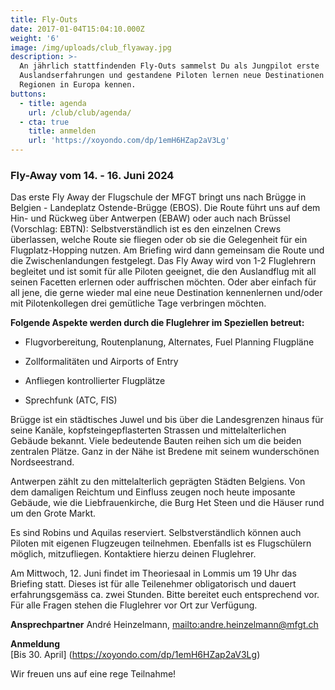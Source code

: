 ```yaml
---
title: Fly-Outs
date: 2017-01-04T15:04:10.000Z
weight: '6'
image: /img/uploads/club_flyaway.jpg
description: >-
  An jährlich stattfindenden Fly-Outs sammelst Du als Jungpilot erste
  Auslandserfahrungen und gestandene Piloten lernen neue Destinationen und
  Regionen in Europa kennen.
buttons:
  - title: agenda
    url: /club/club/agenda/
  - cta: true
    title: anmelden
    url: 'https://xoyondo.com/dp/1emH6HZap2aV3Lg'
---
```

### Fly-Away vom 14. - 16. Juni 2024

Das erste Fly Away der Flugschule der MFGT bringt uns nach Brügge in Belgien - Landeplatz Ostende-Brügge (EBOS). Die Route führt uns auf dem Hin- und Rückweg über Antwerpen (EBAW) oder auch nach Brüssel (Vorschlag: EBTN): Selbstverständlich ist es den einzelnen Crews überlassen, welche Route sie fliegen oder ob sie die Gelegenheit für ein Flugplatz-Hopping nutzen. Am Briefing wird dann gemeinsam die Route und die Zwischenlandungen festgelegt.
Das Fly Away wird von 1-2 Fluglehrern begleitet und ist somit für alle Piloten geeignet, die den Auslandflug mit all seinen Facetten erlernen oder auffrischen möchten. Oder aber einfach für all jene, die gerne wieder mal eine neue Destination kennenlernen und/oder mit Pilotenkollegen drei gemütliche Tage verbringen möchten.

**Folgende Aspekte werden durch die Fluglehrer im Speziellen betreut:**


* Flugvorbereitung, Routenplanung, Alternates, Fuel Planning
  Flugpläne

* Zollformalitäten und Airports of Entry

* Anfliegen kontrollierter Flugplätze

* Sprechfunk (ATC, FIS)


Brügge ist ein städtisches Juwel und bis über die Landesgrenzen hinaus für seine Kanäle, kopfsteingepflasterten Strassen und mittelalterlichen Gebäude bekannt. Viele bedeutende Bauten reihen sich um die beiden zentralen Plätze. Ganz in der Nähe ist Bredene mit seinem wunderschönen Nordseestrand.


Antwerpen zählt zu den mittelalterlich geprägten Städten Belgiens. Von dem damaligen Reichtum und Einfluss zeugen noch heute imposante Gebäude, wie die Liebfrauenkirche, die Burg Het Steen und die Häuser rund um den Grote Markt.


Es sind Robins und Aquilas reserviert. Selbstverständlich können auch Piloten mit eigenen Flugzeugen teilnehmen. Ebenfalls ist es Flugschülern möglich, mitzufliegen. Kontaktiere hierzu deinen Fluglehrer.


Am Mittwoch, 12. Juni findet im Theoriesaal in Lommis um 19 Uhr das Briefing statt. Dieses ist für alle Teilenehmer obligatorisch und dauert erfahrungsgemäss ca. zwei Stunden. Bitte bereitet euch entsprechend vor. Für alle Fragen stehen die Fluglehrer vor Ort zur Verfügung.

**Ansprechpartner**
André Heinzelmann, <mailto:andre.heinzelmann@mfgt.ch>

**Anmeldung**\
[Bis 30. April] (https://xoyondo.com/dp/1emH6HZap2aV3Lg)

Wir freuen uns auf eine rege Teilnahme!
